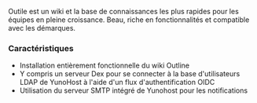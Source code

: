 Outile est un wiki et la base de connaissances les plus rapides pour les équipes en pleine croissance. Beau, riche en fonctionnalités et compatible avec les démarques.

### Caractéristiques

- Installation entièrement fonctionnelle du wiki Outline
- Y compris un serveur Dex pour se connecter à la base d'utilisateurs LDAP de YunoHost à l'aide d'un flux d'authentification OIDC
- Utilisation du serveur SMTP intégré de Yunohost pour les notifications
